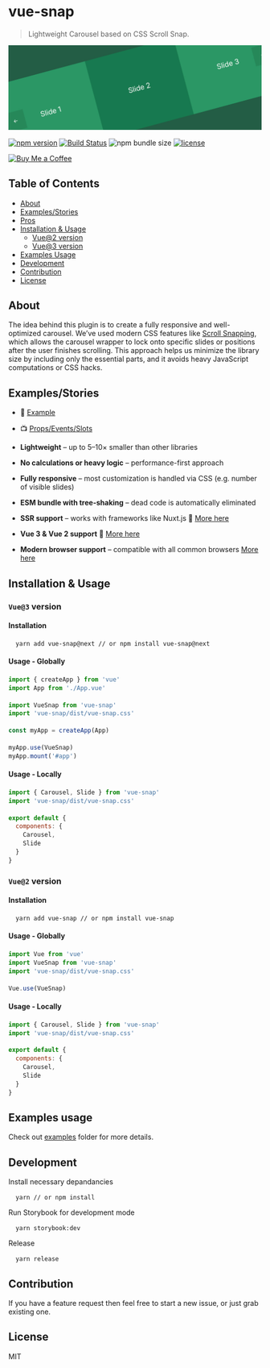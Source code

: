 # vue-snap

> Lightweight Carousel based on CSS Scroll Snap.

<div align="left">
  <img width="750" heigth="250" src="/static/logo-snap.jpg" alt="vue-snap logo">
</div>

[![npm version](https://badge.fury.io/js/vue-snap.svg)](https://badge.fury.io/js/vue-snap)
[![Build Status](https://travis-ci.org/bartdominiak/vue-snap.svg?branch=master)](https://travis-ci.org/bartdominiak/vue-snap)
![npm bundle size](https://img.shields.io/bundlephobia/minzip/vue-snap)
[![license](https://img.shields.io/github/license/mashape/apistatus.svg)](https://github.com/bartdominiak/vue-snap/blob/master/LICENSE.md)


<a href="https://www.buymeacoffee.com/bartdominiak">
  <img
    src="https://www.buymeacoffee.com/assets/img/guidelines/download-assets-sm-2.svg"
    alt="Buy Me a Coffee"
    height="32"
  >
</a>

## Table of Contents
- [About](#about)
- [Examples/Stories](#examplesstories)
- [Pros](#pros)
- [Installation & Usage](#installation--usage)
  - [Vue@2 version](#vue2-version)
  - [Vue@3 version](#vue3-version)
- [Examples Usage](#examples-usage)
- [Development](#development)
- [Contribution](#contribution)
- [License](#license)

## About
The idea behind this plugin is to create a fully responsive and well-optimized carousel. We’ve used modern CSS features like [Scroll Snapping](https://developers.google.com/web/updates/2018/07/css-scroll-snap), which allows the carousel wrapper to lock onto specific slides or positions after the user finishes scrolling. This approach helps us minimize the library size by including only the essential parts, and it avoids heavy JavaScript computations or CSS hacks.

## Examples/Stories
- 📕 [Example](https://vue-snap.vercel.app)
- 📺 [Props/Events/Slots](https://vue-snap.vercel.app/?path=/docs/carousel--default)

- **Lightweight** – up to 5–10× smaller than other libraries
- **No calculations or heavy logic** – performance-first approach
- **Fully responsive** – most customization is handled via CSS (e.g. number of visible slides)
- **ESM bundle with tree-shaking** – dead code is automatically eliminated
- **SSR support** – works with frameworks like Nuxt.js 🎉 [More here](https://github.com/bartdominiak/vue-snap/tree/master/examples)
- **Vue 3 & Vue 2 support** 🎉  [More here](#installation--usage)
- **Modern browser support** – compatible with all common browsers [More here](https://caniuse.com/css-snappoints)

## Installation & Usage
### `Vue@3` version
#### Installation

```terminal
  yarn add vue-snap@next // or npm install vue-snap@next
```

#### Usage - Globally

```js
import { createApp } from 'vue'
import App from './App.vue'

import VueSnap from 'vue-snap'
import 'vue-snap/dist/vue-snap.css'

const myApp = createApp(App)

myApp.use(VueSnap)
myApp.mount('#app')
```

#### Usage - Locally

```js
import { Carousel, Slide } from 'vue-snap'
import 'vue-snap/dist/vue-snap.css'

export default {
  components: {
    Carousel,
    Slide
  }
}
```

### `Vue@2` version
#### Installation

```terminal
  yarn add vue-snap // or npm install vue-snap
```

#### Usage - Globally

```js
import Vue from 'vue'
import VueSnap from 'vue-snap'
import 'vue-snap/dist/vue-snap.css'

Vue.use(VueSnap)
```

#### Usage - Locally

```js
import { Carousel, Slide } from 'vue-snap'
import 'vue-snap/dist/vue-snap.css'

export default {
  components: {
    Carousel,
    Slide
  }
}
```

## Examples usage
Check out [examples](https://github.com/bartdominiak/vue-snap/tree/master/examples) folder for more details.

## Development

Install necessary depandancies
```
  yarn // or npm install
```

Run Storybook for development mode
```
  yarn storybook:dev
```

Release
```
  yarn release
```

## Contribution
If you have a feature request then feel free to start a new issue, or just grab existing one.

## License
MIT
